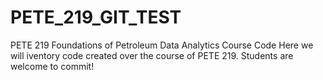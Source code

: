 # PETE_219_GIT_TEST
PETE 219 Foundations of Petroleum Data Analytics Course Code
Here we will iventory code created over the course of PETE 219. Students are welcome to commit!
